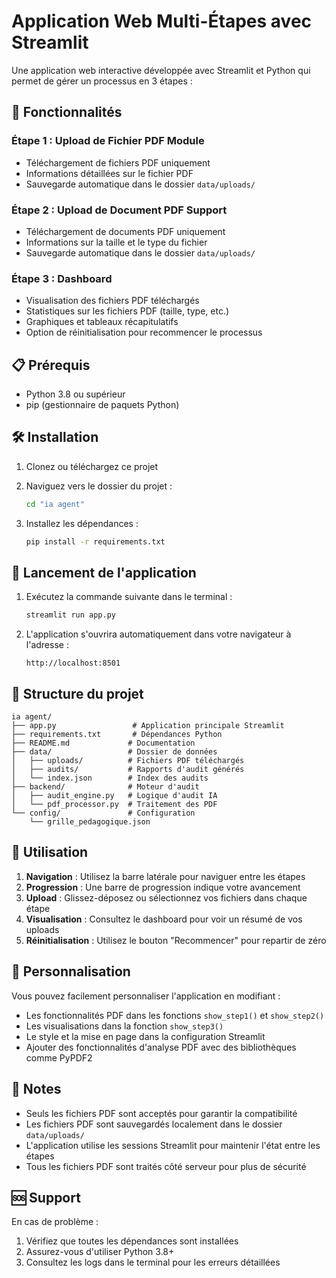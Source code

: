 # Application Web Multi-Étapes avec Streamlit

Une application web interactive développée avec Streamlit et Python qui permet de gérer un processus en 3 étapes :

## 🚀 Fonctionnalités

### Étape 1 : Upload de Fichier PDF Module
- Téléchargement de fichiers PDF uniquement
- Informations détaillées sur le fichier PDF
- Sauvegarde automatique dans le dossier `data/uploads/`

### Étape 2 : Upload de Document PDF Support
- Téléchargement de documents PDF uniquement
- Informations sur la taille et le type du fichier
- Sauvegarde automatique dans le dossier `data/uploads/`

### Étape 3 : Dashboard
- Visualisation des fichiers PDF téléchargés
- Statistiques sur les fichiers PDF (taille, type, etc.)
- Graphiques et tableaux récapitulatifs
- Option de réinitialisation pour recommencer le processus

## 📋 Prérequis

- Python 3.8 ou supérieur
- pip (gestionnaire de paquets Python)

## 🛠️ Installation

1. Clonez ou téléchargez ce projet
2. Naviguez vers le dossier du projet :
   ```bash
   cd "ia agent"
   ```

3. Installez les dépendances :
   ```bash
   pip install -r requirements.txt
   ```

## 🚀 Lancement de l'application

1. Exécutez la commande suivante dans le terminal :
   ```bash
   streamlit run app.py
   ```

2. L'application s'ouvrira automatiquement dans votre navigateur à l'adresse :
   ```
   http://localhost:8501
   ```

## 📁 Structure du projet

```
ia agent/
├── app.py                 # Application principale Streamlit
├── requirements.txt       # Dépendances Python
├── README.md             # Documentation
├── data/                 # Dossier de données
│   ├── uploads/          # Fichiers PDF téléchargés
│   ├── audits/           # Rapports d'audit générés
│   └── index.json        # Index des audits
├── backend/              # Moteur d'audit
│   ├── audit_engine.py   # Logique d'audit IA
│   └── pdf_processor.py  # Traitement des PDF
└── config/               # Configuration
    └── grille_pedagogique.json
```

## 🎯 Utilisation

1. **Navigation** : Utilisez la barre latérale pour naviguer entre les étapes
2. **Progression** : Une barre de progression indique votre avancement
3. **Upload** : Glissez-déposez ou sélectionnez vos fichiers dans chaque étape
4. **Visualisation** : Consultez le dashboard pour voir un résumé de vos uploads
5. **Réinitialisation** : Utilisez le bouton "Recommencer" pour repartir de zéro

## 🔧 Personnalisation

Vous pouvez facilement personnaliser l'application en modifiant :
- Les fonctionnalités PDF dans les fonctions `show_step1()` et `show_step2()`
- Les visualisations dans la fonction `show_step3()`
- Le style et la mise en page dans la configuration Streamlit
- Ajouter des fonctionnalités d'analyse PDF avec des bibliothèques comme PyPDF2

## 📝 Notes

- Seuls les fichiers PDF sont acceptés pour garantir la compatibilité
- Les fichiers PDF sont sauvegardés localement dans le dossier `data/uploads/`
- L'application utilise les sessions Streamlit pour maintenir l'état entre les étapes
- Tous les fichiers PDF sont traités côté serveur pour plus de sécurité

## 🆘 Support

En cas de problème :
1. Vérifiez que toutes les dépendances sont installées
2. Assurez-vous d'utiliser Python 3.8+
3. Consultez les logs dans le terminal pour les erreurs détaillées